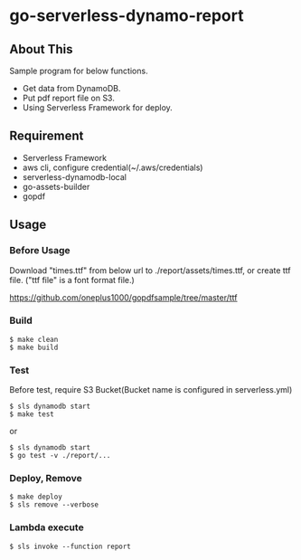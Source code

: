 # go-serverless-dynamo-report

## About This

Sample program for below functions.

- Get data from DynamoDB.
- Put pdf report file on S3.
- Using Serverless Framework for deploy.

## Requirement

* Serverless Framework
* aws cli, configure credential(~/.aws/credentials)
* serverless-dynamodb-local
* go-assets-builder
* gopdf

## Usage

### Before Usage

Download "times.ttf" from below url to ./report/assets/times.ttf, or create ttf file.
("ttf file" is a font format file.)

https://github.com/oneplus1000/gopdfsample/tree/master/ttf

### Build

```
$ make clean
$ make build
```

### Test

Before test, require S3 Bucket(Bucket name is configured in serverless.yml)

```
$ sls dynamodb start
$ make test
```

or

```
$ sls dynamodb start
$ go test -v ./report/...
```

### Deploy, Remove

```
$ make deploy
$ sls remove --verbose
```

### Lambda execute

```
$ sls invoke --function report
```
